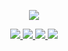 <p align="center">
  <a href="https://github.com/getActivity">
    <img src="https://github-readme-stats.vercel.app/api?username=JavaNoober&count_private=true&include_all_commits=true&layout=compact&bg_color=30,e96443,904e95&title_color=fff&text_color=fff"/>
  </a>
</p>

<p align="center">
  <a href="https://juejin.im/user/10287986119940305">
    <img src="https://img.shields.io/badge/🔥%20掘金地址-brightness.svg?color=dd6050" />
  </a>
    <a href="https://blog.csdn.net/qq_25412055">
    <img src="https://img.shields.io/badge/🔥%20csdn-brightness.svg?color=b25577" />
  </a>
  <a href="https://qm.qq.com/cgi-bin/qm/qr?k=jtCa-JO1R_quVwRjPWvJjAKDiTLP4zlg&jump_from=webapi">
    <img src="https://img.shields.io/badge/🐧%20加入Q群-brightness.svg?color=9c508a" />
  </a>
  <a href="https://github.com/JavaNoober">
    <img src="https://komarev.com/ghpvc/?username=JavaNoober&color=914d93&label=👁%20Views" />
  </a>  
</p>
